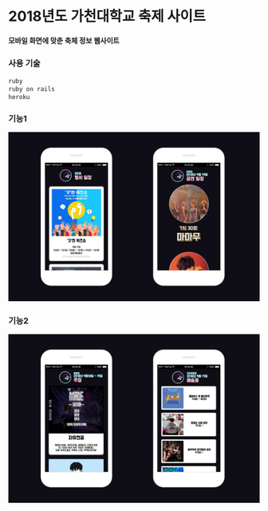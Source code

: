 # 2018년도 가천대학교 축제 사이트
#### 모바일 화면에 맞춘 축체 정보 웹사이트

### 사용 기술
```
ruby
ruby on rails
heroku
```

### 기능1
![screenshot_20171221-151714](https://github.com/MunSeoHee/2018_Gachon_Festival/blob/master/2.png?raw=true)


### 기능2
![screenshot_20171221-151714](https://github.com/MunSeoHee/2018_Gachon_Festival/blob/master/3.png?raw=true)

